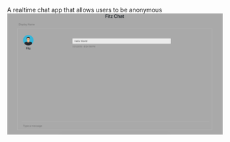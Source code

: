 A realtime chat app that allows users to be anonymous
![Screenshot of Fitz Chat](fitz-chat-screen.png)
